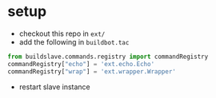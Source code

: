 # setup
- checkout this repo in `ext/`
- add the following in `buildbot.tac`
```python
from buildslave.commands.registry import commandRegistry
commandRegistry["echo"] = 'ext.echo.Echo'
commandRegistry["wrap"] = 'ext.wrapper.Wrapper'
```
- restart slave instance
